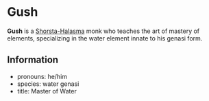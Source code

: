 # Gush

**Gush** is a [Shorsta-Halasma](../shorsta-halasma.md) monk who teaches the art of mastery of elements, specializing in the water element innate to his genasi form.

## Information

- pronouns: he/him
- species: water genasi
- title: Master of Water
